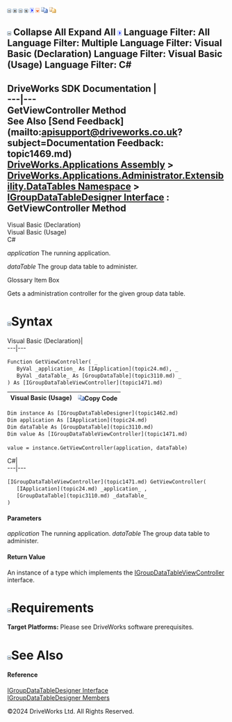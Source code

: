 ![](dotnetimages/collapse.gif) ![](dotnetimages/expand.gif) ![](dotnetimages/collapse.gif) ![](dotnetimages/expand.gif) ![](dotnetimages/drpdown.gif) ![](dotnetimages/drpdown_orange.gif) ![](dotnetimages/copycode.gif) ![](dotnetimages/copycodeHighlight.gif)

![](dotnetimages/collapse.gif) Collapse All Expand All ![](dotnetimages/drpdown.gif) Language Filter: All  Language Filter: Multiple  Language Filter: Visual Basic (Declaration) Language Filter: Visual Basic (Usage) Language Filter: C#  
---  
DriveWorks SDK Documentation  |   
---|---  
GetViewController Method   
See Also [Send Feedback](mailto:apisupport@driveworks.co.uk?subject=Documentation Feedback: topic1469.md)  
[DriveWorks.Applications Assembly](topic13.md) > [DriveWorks.Applications.Administrator.Extensibility.DataTables Namespace](topic1432.md) > [IGroupDataTableDesigner Interface](topic1462.md) : GetViewController Method  
---  
  
Visual Basic (Declaration)    
Visual Basic (Usage)    
C# 

_application_
    The running application.

_dataTable_
    The group data table to administer.

Glossary Item Box

Gets a administration controller for the given group data table. 

# ![](dotnetimages/collapse.gif)Syntax

Visual Basic (Declaration)|   
---|---  
      
    
    Function GetViewController( _
       ByVal _application_ As [IApplication](topic24.md), _
       ByVal _dataTable_ As [GroupDataTable](topic3110.md) _
    ) As [IGroupDataTableViewController](topic1471.md)  
  
Visual Basic (Usage)| ![](dotnetimages/copycode.gif)Copy Code  
---|---  
      
    
    Dim instance As [IGroupDataTableDesigner](topic1462.md)
    Dim application As [IApplication](topic24.md)
    Dim dataTable As [GroupDataTable](topic3110.md)
    Dim value As [IGroupDataTableViewController](topic1471.md)
     
    value = instance.GetViewController(application, dataTable)  
  
C#|   
---|---  
      
    
    [IGroupDataTableViewController](topic1471.md) GetViewController( 
       [IApplication](topic24.md) _application_ ,
       [GroupDataTable](topic3110.md) _dataTable_
    )  
  
#### Parameters

 _application_
    The running application.
_dataTable_
    The group data table to administer.

#### Return Value

An instance of a type which implements the [IGroupDataTableViewController](topic1471.md) interface.

# ![](dotnetimages/collapse.gif)Requirements

**Target Platforms:** Please see DriveWorks software prerequisites.

# ![](dotnetimages/collapse.gif)See Also

#### Reference

[IGroupDataTableDesigner Interface](topic1462.md)   
[IGroupDataTableDesigner Members](topic1463.md)

©2024 DriveWorks Ltd. All Rights Reserved.
